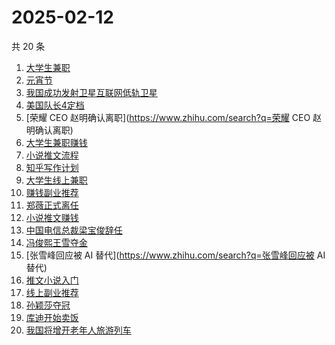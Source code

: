 # 2025-02-12

共 20 条

<!-- BEGIN ZHIHUSEARCH -->
<!-- 最后更新时间 Wed Feb 12 2025 22:20:05 GMT+0800 (China Standard Time) -->
1. [大学生兼职](https://www.zhihu.com/search?q=大学生兼职)
1. [元宵节](https://www.zhihu.com/search?q=元宵节)
1. [我国成功发射卫星互联网低轨卫星](https://www.zhihu.com/search?q=我国成功发射卫星互联网低轨卫星)
1. [美国队长4定档](https://www.zhihu.com/search?q=美国队长4定档)
1. [荣耀 CEO 赵明确认离职](https://www.zhihu.com/search?q=荣耀 CEO 赵明确认离职)
1. [大学生兼职赚钱](https://www.zhihu.com/search?q=大学生兼职赚钱)
1. [小说推文流程](https://www.zhihu.com/search?q=小说推文流程)
1. [知乎写作计划](https://www.zhihu.com/search?q=知乎写作计划)
1. [大学生线上兼职](https://www.zhihu.com/search?q=大学生线上兼职)
1. [赚钱副业推荐](https://www.zhihu.com/search?q=赚钱副业推荐)
1. [郑薇正式离任](https://www.zhihu.com/search?q=郑薇正式离任)
1. [小说推文赚钱](https://www.zhihu.com/search?q=小说推文赚钱)
1. [中国电信总裁梁宝俊辞任](https://www.zhihu.com/search?q=中国电信总裁梁宝俊辞任)
1. [冯俊熙王雪夺金](https://www.zhihu.com/search?q=冯俊熙王雪夺金)
1. [张雪峰回应被 AI 替代](https://www.zhihu.com/search?q=张雪峰回应被 AI 替代)
1. [推文小说入门](https://www.zhihu.com/search?q=推文小说入门)
1. [线上副业推荐](https://www.zhihu.com/search?q=线上副业推荐)
1. [孙颖莎夺冠](https://www.zhihu.com/search?q=孙颖莎夺冠)
1. [库迪开始卖饭](https://www.zhihu.com/search?q=库迪开始卖饭)
1. [我国将增开老年人旅游列车](https://www.zhihu.com/search?q=我国将增开老年人旅游列车)
<!-- END ZHIHUSEARCH -->
